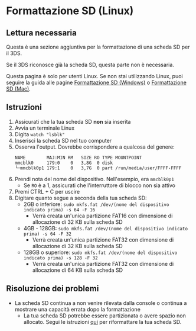 # Formattazione SD (Linux)

## Lettura necessaria

Questa è una sezione aggiuntiva per la formattazione di una scheda SD per il 3DS.

Se il 3DS riconosce già la scheda SD, questa parte non è necessaria.

Questa pagina è solo per utenti Linux. Se non stai utilizzando Linux, puoi seguire la guida alle pagine [Formattazione SD (Windows)](formatting-sd-\(windows\)) o [Formattazione SD (Mac)](formatting-sd-\(mac\)).

## Istruzioni

1. Assicurati che la tua scheda SD **non** sia inserita
2. Avvia un terminale Linux
3. Digita `watch "lsblk"`
4. Inserisci la scheda SD nel tuo computer
5. Osserva l'output. Dovrebbe corrispondere a qualcosa del genere:
   ```
   NAME        MAJ:MIN RM   SIZE RO TYPE MOUNTPOINT
   mmcblk0     179:0    0   3,8G  0 disk
   └─mmcblk0p1 179:1    0   3,7G  0 part /run/media/user/FFFF-FFFF
   ```
6. Prendi nota del nome del dispositivo. Nell'esempio, era `mmcblk0p1`
   - Se `RO` è a 1, assicurati che l'interruttore di blocco non sia attivo
7. Premi CTRL + C per uscire
8. Digitare quanto segue a seconda della tua scheda SD:
   - 2GB o inferiore: `sudo mkfs.fat /dev/(nome del dispositivo indicato prima) -s 64 -F 16`
     - Verrà creata un'unica partizione FAT16 con dimensione di allocazione di 32 KB sulla scheda SD
   - 4GB - 128GB: `sudo mkfs.fat /dev/(nome del dispositivo indicato prima) -s 64 -F 32`
     - Verrà creata un'unica partizione FAT32 con dimensione di allocazione di 32 KB sulla scheda SD
   - 128GB o superiore: `sudo mkfs.fat /dev/(nome del dispositivo indicato prima) -s 128 -F 32`
     - Verrà creata un'unica partizione FAT32 con dimensione di allocazione di 64 KB sulla scheda SD

## Risoluzione dei problemi

- La scheda SD continua a non venire rilevata dalla console o continua a mostrare una capacità errata dopo la formattazione
  - La tua scheda SD potrebbe essere partizionata o avere spazio non allocato. Segui le istruzioni [qui](https://wiki.hacks.guide/wiki/SD_Clean/Linux) per riformattare la tua scheda SD.
